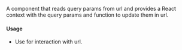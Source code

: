 A component that reads query params from url and provides a React context with the query params and function to update them in url.

#### Usage

- Use for interaction with url.
